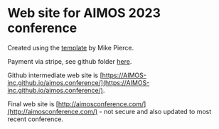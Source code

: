 # Web site for AIMOS 2023 conference

Created using the [template](https://mikepierce.github.io/conference-website-template/) by Mike Pierce.

Payment via stripe, see github folder [here](https://github.com/stripe-samples/accept-a-payment).

Github intermediate web site is [https://AIMOS-inc.github.io/aimos.conference/](https://AIMOS-inc.github.io/aimos.conference/).

Final web site is [http://aimosconference.com/](http://aimosconference.com/) - not secure and also updated to most recent conference.
